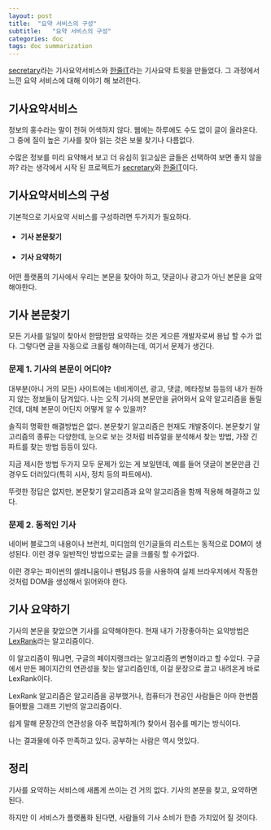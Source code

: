 ```yaml
---
layout: post
title:  "요약 서비스의 구성"
subtitle:   "요약 서비스의 구성"
categories: doc
tags: doc summarization
---
```


[secretary](https://chrome.google.com/webstore/detail/secretary/bijcgcgbhmeemlnidoigdcnokggknikb?hl=ko)라는 기사요약서비스와 [한줄IT](https://twitter.com/R2BQBbW6CM4oFBN)라는 기사요약 트윗을 만들었다. 그 과정에서 느낀 요약 서비스에 대해 이야기 해 보려한다.

## 기사요약서비스

정보의 홍수라는 말이 전혀 어색하지 않다. 웹에는 하루에도 수도 없이 글이 올라온다. 그 중에 질이 높은 기사를 찾아 읽는 것은 보물 찾기나 다름없다.

수많은 정보를 미리 요약해서 보고 더 유심히 읽고싶은 글들은 선택하여 보면 좋지 않을까? 라는 생각에서 시작 된 프로젝트가 [secretary](https://chrome.google.com/webstore/detail/secretary/bijcgcgbhmeemlnidoigdcnokggknikb?hl=ko)와 [한줄IT](https://twitter.com/R2BQBbW6CM4oFBN)이다.

## 기사요약서비스의 구성

기본적으로 기사요약 서비스를 구성하려면 두가지가 필요하다.

- #### 기사 본문찾기

- #### 기사 요약하기

어떤 플랫폼의 기사에서 우리는 본문을 찾아야 하고, 댓글이나 광고가 아닌 본문을 요약해야한다.

## 기사 본문찾기

모든 기사를 일일이 찾아서 한땀한땀 요약하는 것은 게으른 개발자로써 용납 할 수가 없다. 그렇다면 글을 자동으로 크롤링 해야하는데, 여기서 문제가 생긴다.

### 문제 1. 기사의 본문이 어디야?

대부분(아니 거의 모든) 사이트에는 네비게이션, 광고, 댓글, 메타정보 등등의 내가 원하지 않는 정보들이 담겨있다. 나는 오직 기사의 본문만을 긁어와서 요약 알고리즘을 돌릴건데, 대체 본문이 어딘지 어떻게 알 수 있을까?

솔직히 명확한 해결방법은 없다. 본문찾기 알고리즘은 현재도 개발중이다. 본문찾기 알고리즘의 종류는 다양한데, 눈으로 보는 것처럼 비쥬얼을 분석해서 찾는 방법, 가장 긴 파트를 찾는 방법 등등이 있다.

지금 제시한 방법 두가지 모두 문제가 있는 게 보일텐데, 예를 들어 댓글이 본문만큼 긴 경우도 더러있다(특히 시사, 정치 등의 파트에서).

뚜렷한 정답은 없지만, 본문찾기 알고리즘과 요약 알고리즘을 함께 적용해 해결하고 있다.

### 문제 2. 동적인 기사

네이버 블로그의 내용이나 브런치, 미디엄의 인기글들의 리스트는 동적으로 DOM이 생성된다. 이런 경우 일반적인 방법으로는 글을 크롤링 할 수가없다.

이런 경우는 파이썬의 셀레니움이나 팬텀JS 등을 사용하여 실제 브라우저에서 작동한 것처럼 DOM을 생성해서 읽어와야 한다.

## 기사 요약하기

기사의 본문을 찾았으면 기사를 요약해야한다. 현재 내가 가장좋아하는 요약방법은 [LexRank](https://www.cs.cmu.edu/afs/cs/project/jair/pub/volume22/erkan04a-html/erkan04a.html)라는 알고리즘이다.

이 알고리즘이 뭐냐면, 구글의 페이지랭크라는 알고리즘의 변형이라고 할 수있다. 구글에서 만든 페이지간의 연관성을 찾는 알고리즘인데, 이걸 문장으로 끌고 내려온게 바로 LexRank이다.

LexRank 알고리즘은 알고리즘을 공부했거나, 컴퓨터가 전공인 사람들은 아마 한번쯤 들어봤을 그래프 기반의 알고리즘이다. 

쉽게 말해 문장간의 연관성을 아주 복잡하게(?) 찾아서 점수를 메기는 방식이다.

나는 결과물에 아주 만족하고 있다. 공부하는 사람은 역시 멋있다.

## 정리

기사를 요약하는 서비스에 새롭게 쓰이는 건 거의 없다. 기사의 본문을 찾고, 요약하면 된다.

하지만 이 서비스가 플랫폼화 된다면, 사람들의 기사 소비가 한층 가치있어 질 것이다.